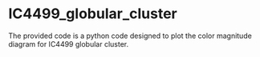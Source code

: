# IC4499_globular_cluster
The provided code is a python code designed to plot the color magnitude diagram for IC4499 globular cluster.
